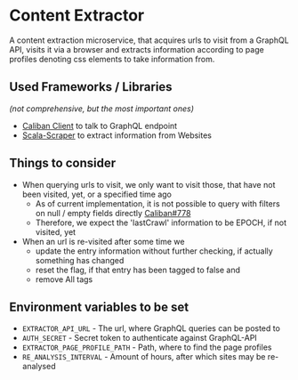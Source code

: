 # Content Extractor

A content extraction microservice, that acquires urls to visit from a GraphQL API, visits it via a browser and extracts
information according to page profiles denoting css elements to take information from.

## Used Frameworks / Libraries
_(not comprehensive, but the most important ones)_

-   [Caliban Client](https://ghostdogpr.github.io/caliban/) to talk to GraphQL endpoint
-   [Scala-Scraper](https://github.com/ruippeixotog/scala-scraper) to extract information from Websites

## Things to consider
-   When querying urls to visit, we only want to visit those, that have not been visited, yet, or a specified time ago
	-   As of current implementation, it is not possible to query with filters on null / empty fields directly [Caliban#778](https://github.com/ghostdogpr/caliban/issues/778)
	-   Therefore, we expect the 'lastCrawl' information to be EPOCH, if not visited, yet
-   When an url is re-visited after some time we
	-   update the entry information without further checking, if actually something has changed
	-   reset the flag, if that entry has been tagged to false and
	-   remove All tags

## Environment variables to be set
-   `EXTRACTOR_API_URL` - The url, where GraphQL queries can be posted to
-   `AUTH_SECRET` - Secret token to authenticate against GraphQL-API
-   `EXTRACTOR_PAGE_PROFILE_PATH` - Path, where to find the page profiles
-   `RE_ANALYSIS_INTERVAL` - Amount of hours, after which sites may be re-analysed
